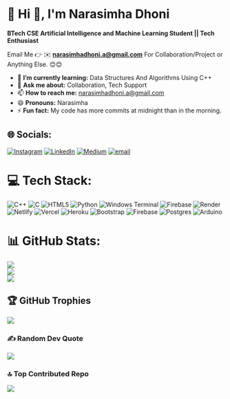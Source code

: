 # 💫 Hi 👋, I'm Narasimha Dhoni
**BTech CSE Artificial Intelligence and Machine Learning Student || Tech Enthusiast**

Email Me 👉 ✉️ **narasimhadhoni.a@gmail.com** For Collaboration/Project or Anything Else. 😊😊

- 🌱 **I’m currently learning:** Data Structures And Algorithms Using C++
- 💬 **Ask me about:** Collaboration, Tech Support
- 📫 **How to reach me:** narasimhadhoni.a@gmail.com
- 😄 **Pronouns:** Narasimha
- ⚡ **Fun fact:** My code has more commits at midnight than in the morning.

  
## 🌐 Socials:
[![Instagram](https://img.shields.io/badge/Instagram-%23E4405F.svg?logo=Instagram&logoColor=white)](https://instagram.com/narasimha.a.d) [![LinkedIn](https://img.shields.io/badge/LinkedIn-%230077B5.svg?logo=linkedin&logoColor=white)](https://linkedin.com/in/narasimhadhoni) [![Medium](https://img.shields.io/badge/Medium-12100E?logo=medium&logoColor=white)](https://medium.com/@narasimhadhoni.a) [![email](https://img.shields.io/badge/Email-D14836?logo=gmail&logoColor=white)](mailto:narasimhadhoni.a@gmail.com) 

# 💻 Tech Stack:
![C++](https://img.shields.io/badge/c++-%2300599C.svg?style=for-the-badge&logo=c%2B%2B&logoColor=white) ![C](https://img.shields.io/badge/c-%2300599C.svg?style=for-the-badge&logo=c&logoColor=white) ![HTML5](https://img.shields.io/badge/html5-%23E34F26.svg?style=for-the-badge&logo=html5&logoColor=white) ![Python](https://img.shields.io/badge/python-3670A0?style=for-the-badge&logo=python&logoColor=ffdd54) ![Windows Terminal](https://img.shields.io/badge/Windows%20Terminal-%234D4D4D.svg?style=for-the-badge&logo=windows-terminal&logoColor=white) ![Firebase](https://img.shields.io/badge/firebase-%23039BE5.svg?style=for-the-badge&logo=firebase) ![Render](https://img.shields.io/badge/Render-%46E3B7.svg?style=for-the-badge&logo=render&logoColor=white) ![Netlify](https://img.shields.io/badge/netlify-%23000000.svg?style=for-the-badge&logo=netlify&logoColor=#00C7B7) ![Vercel](https://img.shields.io/badge/vercel-%23000000.svg?style=for-the-badge&logo=vercel&logoColor=white) ![Heroku](https://img.shields.io/badge/heroku-%23430098.svg?style=for-the-badge&logo=heroku&logoColor=white) ![Bootstrap](https://img.shields.io/badge/bootstrap-%238511FA.svg?style=for-the-badge&logo=bootstrap&logoColor=white) ![Firebase](https://img.shields.io/badge/firebase-a08021?style=for-the-badge&logo=firebase&logoColor=ffcd34) ![Postgres](https://img.shields.io/badge/postgres-%23316192.svg?style=for-the-badge&logo=postgresql&logoColor=white) ![Arduino](https://img.shields.io/badge/-Arduino-00979D?style=for-the-badge&logo=Arduino&logoColor=white)
# 📊 GitHub Stats:
![](https://github-readme-stats.vercel.app/api?username=Narasimha440&theme=ayu-mirage&hide_border=false&include_all_commits=true&count_private=false)<br/>
![](https://nirzak-streak-stats.vercel.app/?user=Narasimha440&theme=ayu-mirage&hide_border=false)<br/>
![](https://github-readme-stats.vercel.app/api/top-langs/?username=Narasimha440&theme=ayu-mirage&hide_border=false&include_all_commits=true&count_private=false&layout=compact)

## 🏆 GitHub Trophies
![](https://github-profile-trophy.vercel.app/?username=Narasimha440&theme=radical&no-frame=false&no-bg=true&margin-w=4)

### ✍️ Random Dev Quote
![](https://quotes-github-readme.vercel.app/api?type=horizontal&theme=radical)

### 🔝 Top Contributed Repo
![](https://github-contributor-stats.vercel.app/api?username=Narasimha440&limit=5&theme=dark&combine_all_yearly_contributions=true)

<!-- Proudly created with GPRM ( https://gprm.itsvg.in ) -->

